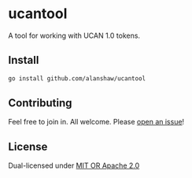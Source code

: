 # ucantool

A tool for working with UCAN 1.0 tokens.

## Install

```sh
go install github.com/alanshaw/ucantool
```

## Contributing

Feel free to join in. All welcome. Please [open an issue](https://github.com/alanshaw/ucantool/issues)!

## License

Dual-licensed under [MIT OR Apache 2.0](LICENSE.md)
